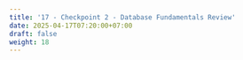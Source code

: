 ```yaml
---
title: '17 - Checkpoint 2 - Database Fundamentals Review'
date: 2025-04-17T07:20:00+07:00
draft: false
weight: 18
---
```

